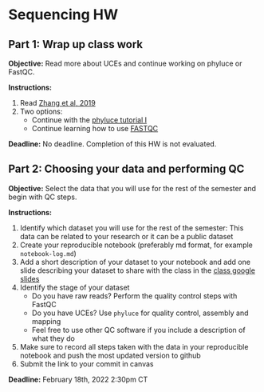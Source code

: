 # Sequencing HW

## Part 1: Wrap up class work

**Objective:** Read more about UCEs and continue working on phyluce or FastQC.

**Instructions:**

1. Read [Zhang et al, 2019](https://academic.oup.com/isd/article/3/5/3/5573097)
2. Two options:
    - Continue with the [phyluce tutorial I](https://phyluce.readthedocs.io/en/latest/tutorial-one.html)
    - Continue learning how to use [FASTQC](https://raw.githubusercontent.com/s-andrews/FastQC/master/README.txt)

**Deadline:** No deadline. Completion of this HW is not evaluated.

## Part 2: Choosing your data and performing QC

**Objective:** Select the data that you will use for the rest of the semester and begin with QC steps.

**Instructions:**

1. Identify which dataset you will use for the rest of the semester: This data can be related to your research or it can be a public dataset
2. Create your reproducible notebook (preferably md format, for example `notebook-log.md`)
3. Add a short description of your dataset to your notebook and add one slide describing your dataset to share with the class in the [class google slides](https://docs.google.com/presentation/d/1UW6P5wVKcDLwVLoshnJ2ilTbrsUEPFoH1MTXppQcpAc/edit?usp=sharing)
4. Identify the stage of your dataset
    - Do you have raw reads? Perform the quality control steps with FastQC
    - Do you have UCEs? Use `phyluce` for quality control, assembly and mapping
    - Feel free to use other QC software if you include a description of what they do
5. Make sure to record all steps taken with the data in your reproducible notebook and push the most updated version to github
6. Submit the link to your commit in canvas

**Deadline:** February 18th, 2022 2:30pm CT